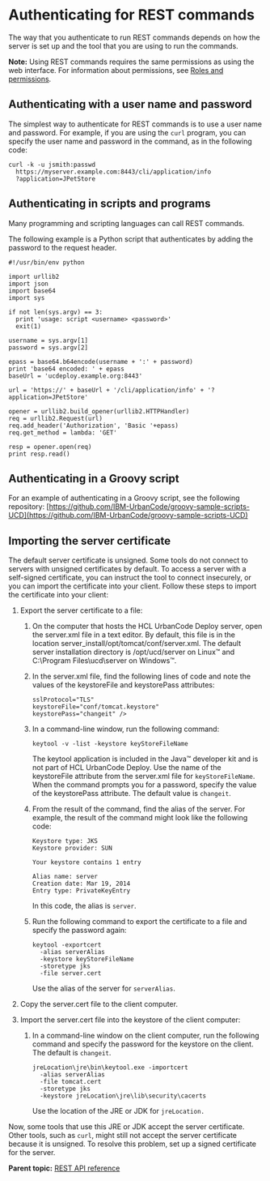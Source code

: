 # Authenticating for REST commands

The way that you authenticate to run REST commands depends on how the server is set up and the tool that you are using to run the commands.

**Note:** Using REST commands requires the same permissions as using the web interface. For information about permissions, see [Roles and permissions](../../com.udeploy.admin.doc/topics/security_roles.md).

## Authenticating with a user name and password

The simplest way to authenticate for REST commands is to use a user name and password. For example, if you are using the `curl` program, you can specify the user name and password in the command, as in the following code:

```
curl -k -u jsmith:passwd
  https://myserver.example.com:8443/cli/application/info
  ?application=JPetStore
```

## Authenticating in scripts and programs

Many programming and scripting languages can call REST commands.

The following example is a Python script that authenticates by adding the password to the request header.

```
#!/usr/bin/env python

import urllib2
import json
import base64
import sys

if not len(sys.argv) == 3:
  print 'usage: script <username> <password>'
  exit(1)

username = sys.argv[1]
password = sys.argv[2]

epass = base64.b64encode(username + ':' + password)
print 'base64 encoded: ' + epass
baseUrl = 'ucdeploy.example.org:8443'

url = 'https://' + baseUrl + '/cli/application/info' + '?application=JPetStore'

opener = urllib2.build_opener(urllib2.HTTPHandler)
req = urllib2.Request(url)
req.add_header('Authorization', 'Basic '+epass)
req.get_method = lambda: 'GET'

resp = opener.open(req)
print resp.read()
```

## Authenticating in a Groovy script

For an example of authenticating in a Groovy script, see the following repository: [https://github.com/IBM-UrbanCode/groovy-sample-scripts-UCD](https://github.com/IBM-UrbanCode/groovy-sample-scripts-UCD)

## Importing the server certificate

The default server certificate is unsigned. Some tools do not connect to servers with unsigned certificates by default. To access a server with a self-signed certificate, you can instruct the tool to connect insecurely, or you can import the certificate into your client. Follow these steps to import the certificate into your client:

1.  Export the server certificate to a file:
    1.  On the computer that hosts the HCL UrbanCode Deploy server, open the server.xml file in a text editor. By default, this file is in the location server\_install/opt/tomcat/conf/server.xml. The default server installation directory is /opt/ucd/server on Linux™ and C:\\Program Files\\ucd\\server on Windows™.
    2.  In the server.xml file, find the following lines of code and note the values of the keystoreFile and keystorePass attributes:

        ```
        sslProtocol="TLS"
        keystoreFile="conf/tomcat.keystore"
        keystorePass="changeit" />
        ```

    3.  In a command-line window, run the following command:

        ```
        keytool -v -list -keystore keyStoreFileName
        ```

        The keytool application is included in the Java™ developer kit and is not part of HCL UrbanCode Deploy. Use the name of the keystoreFile attribute from the server.xml file for `keyStoreFileName`. When the command prompts you for a password, specify the value of the keystorePass attribute. The default value is `changeit`.

    4.  From the result of the command, find the alias of the server. For example, the result of the command might look like the following code:

        ```
        Keystore type: JKS
        Keystore provider: SUN
        
        Your keystore contains 1 entry
        
        Alias name: server
        Creation date: Mar 19, 2014
        Entry type: PrivateKeyEntry
        ```

        In this code, the alias is `server`.

    5.  Run the following command to export the certificate to a file and specify the password again:

        ```
        keytool -exportcert 
          -alias serverAlias 
          -keystore keyStoreFileName 
          -storetype jks 
          -file server.cert
        ```

        Use the alias of the server for `serverAlias`.

2.  Copy the server.cert file to the client computer.
3.  Import the server.cert file into the keystore of the client computer:
    1.  In a command-line window on the client computer, run the following command and specify the password for the keystore on the client. The default is `changeit`.

        ```
        jreLocation\jre\bin\keytool.exe -importcert 
          -alias serverAlias
          -file tomcat.cert 
          -storetype jks 
          -keystore jreLocation\jre\lib\security\cacerts
        ```

        Use the location of the JRE or JDK for `jreLocation.`


Now, some tools that use this JRE or JDK accept the server certificate. Other tools, such as `curl`, might still not accept the server certificate because it is unsigned. To resolve this problem, set up a signed certificate for the server.

**Parent topic:** [REST API reference](../../com.udeploy.reference.doc/topics/rest_api_ref_overview.md)

